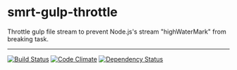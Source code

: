 # smrt-gulp-throttle

Throttle gulp file stream to prevent Node.js's stream "highWaterMark" from breaking task.

---

[![Build Status](https://travis-ci.org/smrtlabs/smrt-gulp-throttle.svg?branch=master)](https://travis-ci.org/smrtlabs/smrt-gulp-throttle)
[![Code Climate](https://codeclimate.com/github/smrtlabs/smrt-gulp-throttle.png)](https://codeclimate.com/github/smrtlabs/smrt-gulp-throttle)
[![Dependency Status](https://david-dm.org/smrtlabs/smrt-gulp-throttle.svg)](https://david-dm.org/smrtlabs/smrt-gulp-throttle)
